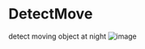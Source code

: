 # DetectMove

detect moving object at night
![image](https://user-images.githubusercontent.com/108711023/183977449-2ad35db1-7a3b-4c9a-94a7-775c45f682b9.png)
